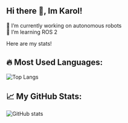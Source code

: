 ## Hi there 👋, Im Karol!

🔭 I’m currently working on autonomous robots  
🌱 I’m learning ROS 2

Here are my stats!

## 🔥 Most Used Languages:
![Top Langs](https://github-readme-stats.vercel.app/api/top-langs/?username=kargla3&layout=compact)

## 📈 My GitHub Stats:
![GitHub stats](https://github-readme-stats.vercel.app/api?username=kargla3&show_icons=true&theme=radical)
